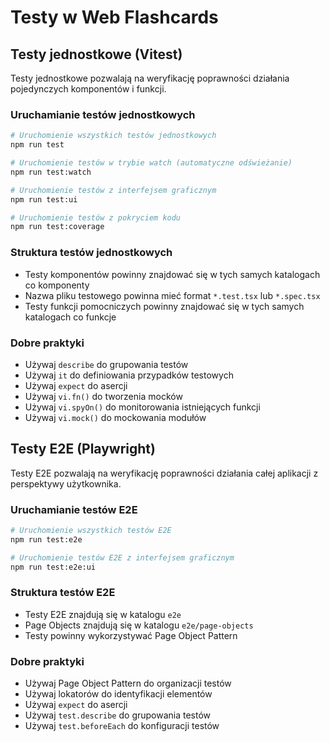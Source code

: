 # Testy w Web Flashcards

## Testy jednostkowe (Vitest)

Testy jednostkowe pozwalają na weryfikację poprawności działania pojedynczych komponentów i funkcji.

### Uruchamianie testów jednostkowych

```bash
# Uruchomienie wszystkich testów jednostkowych
npm run test

# Uruchomienie testów w trybie watch (automatyczne odświeżanie)
npm run test:watch

# Uruchomienie testów z interfejsem graficznym
npm run test:ui

# Uruchomienie testów z pokryciem kodu
npm run test:coverage
```

### Struktura testów jednostkowych

- Testy komponentów powinny znajdować się w tych samych katalogach co komponenty
- Nazwa pliku testowego powinna mieć format `*.test.tsx` lub `*.spec.tsx`
- Testy funkcji pomocniczych powinny znajdować się w tych samych katalogach co funkcje

### Dobre praktyki

- Używaj `describe` do grupowania testów
- Używaj `it` do definiowania przypadków testowych
- Używaj `expect` do asercji
- Używaj `vi.fn()` do tworzenia mocków
- Używaj `vi.spyOn()` do monitorowania istniejących funkcji
- Używaj `vi.mock()` do mockowania modułów

## Testy E2E (Playwright)

Testy E2E pozwalają na weryfikację poprawności działania całej aplikacji z perspektywy użytkownika.

### Uruchamianie testów E2E

```bash
# Uruchomienie wszystkich testów E2E
npm run test:e2e

# Uruchomienie testów E2E z interfejsem graficznym
npm run test:e2e:ui
```

### Struktura testów E2E

- Testy E2E znajdują się w katalogu `e2e`
- Page Objects znajdują się w katalogu `e2e/page-objects`
- Testy powinny wykorzystywać Page Object Pattern

### Dobre praktyki

- Używaj Page Object Pattern do organizacji testów
- Używaj lokatorów do identyfikacji elementów
- Używaj `expect` do asercji
- Używaj `test.describe` do grupowania testów
- Używaj `test.beforeEach` do konfiguracji testów 